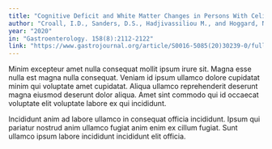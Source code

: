 ```yaml
---
title: "Cognitive Deficit and White Matter Changes in Persons With Celiac Disease: A Population-Based Study. Gastroenterology."
author: "Croall, I.D., Sanders, D.S., Hadjivassiliou M., and Hoggard, N."
year: "2020"
in: "Gastroenterology. 158(8):2112-2122"
link: "https://www.gastrojournal.org/article/S0016-5085(20)30239-0/fulltext"
---
```


Minim excepteur amet nulla consequat mollit ipsum irure sit. Magna esse nulla est magna nulla consequat. Veniam id ipsum ullamco dolore cupidatat minim qui voluptate amet cupidatat. Aliqua ullamco reprehenderit deserunt magna eiusmod deserunt dolor aliqua. Amet sint commodo qui id occaecat voluptate elit voluptate labore ex qui incididunt.

Incididunt anim ad labore ullamco in consequat officia incididunt. Ipsum qui pariatur nostrud anim ullamco fugiat anim enim ex cillum fugiat. Sunt ullamco ipsum labore incididunt incididunt elit officia.